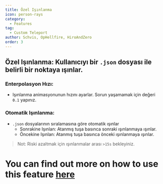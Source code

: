 ```yaml
---
title: Özel Işınlanma
icon: person-rays
category:
  - Features
tag:
  - Custom Teleport
author: Schvis, OpHellfire, HiroAndZero
order: 3
---
```


## Özel Işınlanma: Kullanıcıyı bir `.json` dosyası ile belirli bir noktaya ışınlar.
### Enterpolasyon Hızı:
- Işınlanma animasyonunun hızını ayarlar. Sorun yaşamamak için değeri `0.1` yapınız.
### Otomatik Işınlanma:
- `.json` dosyalarının sıralamasına göre otomatik ışınlar
    - Sonrakine Işınlan: Atanmış tuşa basınca sonraki ışınlanmaya ışınlar.
    - Öncekine Işınlan: Atanmış tuşa basınca önceki ışınlanmaya ışınlar.
> Not: Riski azaltmak için ışınlanmalar arası `>15s` bekleyiniz.

# You can find out more on how to use this feature [here](../.././guide/custom-tp-setting.md)

